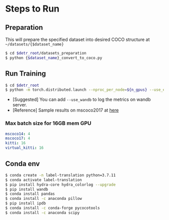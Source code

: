 # Steps to Run


## Preparation
This will prepare the specified dataset into desired COCO structure at `~/datasets/{$dataset_name}`
```bash
$ cd $detr_root/datasets_preparation
$ python {$dataset_name}_convert_to_coco.py
```

## Run Training 

```bash
$ cd $detr_root
$ python -m torch.distributed.launch --nproc_per_node=${n_gpus} --use_env main.py --dataset_file ${dataset_name} --coco_path ~/datasets/${dataset_name}/coco_format --batch_size 4 --lr_drop 100 --epochs 150 --output_dir /results
```

- [Suggested] You can add `--use_wandb` to log the metrics on wandb server.
- [Reference] Sample results on mscoco2017 at [here](https://gist.github.com/szagoruyko/b4c3b2c3627294fc369b899987385a3f)


### Max batch size for 16GB mem GPU
```yaml
mscoco14: 4
mscoco17: 4
kitti: 16
virtual_kitti: 16
```

## Conda env
```bash
$ conda create -n label-translation python=3.7.11
$ conda activate label-translation
$ pip install hydra-core hydra_colorlog --upgrade
$ pip install wandb
$ conda install pandas
$ conda install -c anaconda pillow 
$ pip install ipdb
$ conda install -c conda-forge pycocotools 
$ conda install -c anaconda scipy 
```
